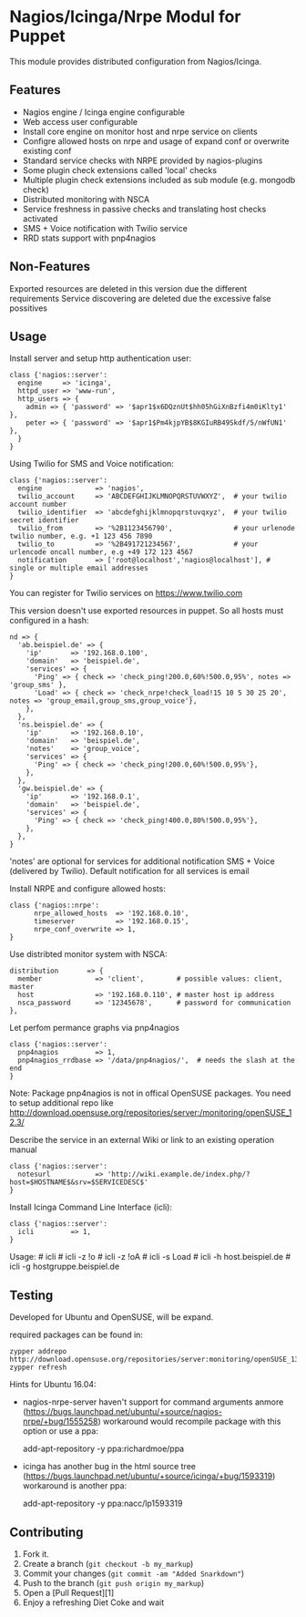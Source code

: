 Nagios/Icinga/Nrpe Modul for Puppet
===================================

This module provides distributed configuration from Nagios/Icinga. 

Features
--------
- Nagios engine / Icinga engine configurable
- Web access user configurable
- Install core engine on monitor host and nrpe service on clients
- Configre allowed hosts on nrpe and usage of expand conf or overwrite existing conf
- Standard service checks with NRPE provided by nagios-plugins
- Some plugin check extensions called 'local' checks
- Multiple plugin check extensions included as sub module (e.g. mongodb check)
- Distributed monitoring with NSCA
- Service freshness in passive checks and translating host checks activated
- SMS + Voice notification with Twilio service
- RRD stats support with pnp4nagios

Non-Features
------------
Exported resources are deleted in this version due the different requirements
Service discovering are deleted due the excessive false possitives

Usage
-----


Install server and setup http authentication user:

    class {'nagios::server':
      engine     => 'icinga',
      httpd_user => 'www-run',
      http_users => {
        admin => { 'password' => '$apr1$x6DQznUt$hh05hGiXnBzfi4m0iKlty1' },
        peter => { 'password' => '$apr1$Pm4kjpYB$8KGIuRB49Skdf/5/nWfUN1' },
      }
    }

Using Twilio for SMS and Voice notification:

    class {'nagios::server':
      engine             => 'nagios',
      twilio_account     => 'ABCDEFGHIJKLMNOPQRSTUVWXYZ',  # your twilio account number
      twilio_identifier  => 'abcdefghijklmnopqrstuvqxyz',  # your twilio secret identifier
      twilio_from        => '%2B1123456790',               # your urlenode twilio number, e.g. +1 123 456 7890
      twilio_to          => '%2B491721234567',             # your urlencode oncall number, e.g +49 172 123 4567
      notification       => ['root@localhost','nagios@localhost'], # single or multiple email addresses
    }

You can register for Twilio services on https://www.twilio.com

This version doesn't use exported resources in puppet. So all hosts must configured in a hash:


    nd => {
      'ab.beispiel.de' => {
        'ip'       => '192.168.0.100',
        'domain'   => 'beispiel.de',
        'services' => {
          'Ping' => { check => 'check_ping!200.0,60%!500.0,95%', notes => 'group_sms' }, 
          'Load' => { check => 'check_nrpe!check_load!15 10 5 30 25 20', notes => 'group_email,group_sms,group_voice'},
        },
      },
      'ns.beispiel.de' => {
        'ip'       => '192.168.0.10',
        'domain'   => 'beispiel.de',
        'notes'    => 'group_voice',
        'services' => {
          'Ping' => { check => 'check_ping!200.0,60%!500.0,95%'},
        },
      },
      'gw.beispiel.de' => {
        'ip'       => '192.168.0.1',
        'domain'   => 'beispiel.de',
        'services' => {
          'Ping' => { check => 'check_ping!400.0,80%!500.0,95%'},
        },
      },
    }

'notes' are optional for services for additional notification SMS + Voice (delivered by Twilio).
Default notification for all services is email

Install NRPE and configure allowed hosts:

	class {'nagios::nrpe':
          nrpe_allowed_hosts  => '192.168.0.10',
          timeserver          => '192.168.0.15',
          nrpe_conf_overwrite => 1,
	}

Use distribted monitor system with NSCA:

    distribution       => {
      member             => 'client',        # possible values: client, master
      host               => '192.168.0.110', # master host ip address
      nsca_password      => '12345678',      # password for communication
    },

Let perfom permance graphs via pnp4nagios

    class {'nagios::server':
      pnp4nagios         => 1,
      pnp4nagios_rrdbase => '/data/pnp4nagios/',  # needs the slash at the end
    }

Note: Package pnp4nagios is not in offical OpenSUSE packages. You need to setup additional repo like
      http://download.opensuse.org/repositories/server:/monitoring/openSUSE_12.3/

Describe the service in an external Wiki or link to an existing operation manual

    class {'nagios::server':
      notesurl           => 'http://wiki.example.de/index.php/?host=$HOSTNAME$&srv=$SERVICEDESC$'
    }

Install Icinga Command Line Interface (icli):

    class {'nagios::server':
      icli         => 1,
    }

Usage:
    # icli
    # icli -z \!o
    # icli -z \!oA
    # icli -s Load
    # icli -h host.beispiel.de
    # icli -g hostgruppe.beispiel.de

Testing
-------

Developed for Ubuntu and OpenSUSE, will be expand. 

required packages can be found in:

    zypper addrepo http://download.opensuse.org/repositories/server:monitoring/openSUSE_13.2/server:monitoring.repo
    zypper refresh


Hints for Ubuntu 16.04:

- nagios-nrpe-server haven't support for command arguments anmore (https://bugs.launchpad.net/ubuntu/+source/nagios-nrpe/+bug/1555258)
  workaround would recompile package with this option or use a ppa:

    add-apt-repository -y ppa:richardmoe/ppa

- icinga has another bug in the html source tree (https://bugs.launchpad.net/ubuntu/+source/icinga/+bug/1593319)
  workaround is another ppa:

    add-apt-repository -y ppa:nacc/lp1593319

Contributing
------------

1. Fork it.
2. Create a branch (`git checkout -b my_markup`)
3. Commit your changes (`git commit -am "Added Snarkdown"`)
4. Push to the branch (`git push origin my_markup`)
5. Open a [Pull Request][1]
6. Enjoy a refreshing Diet Coke and wait


